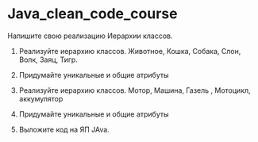 # Java_clean_code_course
Напишите свою реализацию Иерархии классов.

1. Реализуйте иерархию классов. Животное, Кошка, Собака, Слон, Волк, Заяц, Тигр.

2. Придумайте уникальные и общие атрибуты

3. Реализуйте иерархию классов. Мотор, Машина, Газель , Мотоцикл, аккумулятор

4. Придумайте уникальные и общие атрибуты

5. Выложите код на ЯП JAva.
